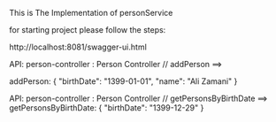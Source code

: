 This is The Implementation of personService

for starting project please follow the steps:

http://localhost:8081/swagger-ui.html

API: person-controller : Person Controller // addPerson ==>
 
addPerson:
{
  "birthDate": "1399-01-01",
  "name": "Ali Zamani"
}

API: person-controller : Person Controller // getPersonsByBirthDate ==>
getPersonsByBirthDate:
{
  "birthDate": "1399-12-29"
}
